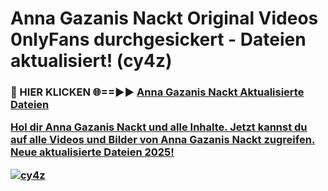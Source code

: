 # Anna Gazanis Nackt Original Videos 0nlyFans durchgesickert - Dateien aktualisiert! (cy4z)

<h3>🔴 HIER KLICKEN 🌐==►► <a href="https://tinyurl.com/h6vf6nb8" rel="nofollow">Anna Gazanis Nackt Aktualisierte Dateien

Hol dir Anna Gazanis Nackt und alle Inhalte. Jetzt kannst du auf alle Videos und Bilder von Anna Gazanis Nackt zugreifen. Neue aktualisierte Dateien 2025!

[![cy4z](https://i.imgur.com/sD4kR3V.gif)](https://tinyurl.com/h6vf6nb8)
